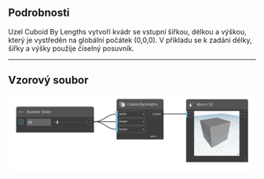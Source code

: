 <!--- Autodesk.DesignScript.Geometry.Cuboid.ByLengths(width, length, height) --->
<!--- VKEUCM7XUAJICNIO5W65KAFEAZH4TUWVV7BPRMZSI5H5TPFZESTA --->
## Podrobnosti
Uzel Cuboid By Lengths vytvoří kvádr se vstupní šířkou, délkou a výškou, který je vystředěn na globální počátek (0,0,0). V příkladu se k zadání délky, šířky a výšky použije číselný posuvník.
___
## Vzorový soubor

![ByLengths (width, length, height)](./VKEUCM7XUAJICNIO5W65KAFEAZH4TUWVV7BPRMZSI5H5TPFZESTA_img.png)

